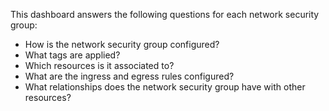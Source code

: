 This dashboard answers the following questions for each network security group:

- How is the network security group configured?
- What tags are applied?
- Which resources is it associated to?
- What are the ingress and egress rules configured?
- What relationships does the network security group have with other resources?